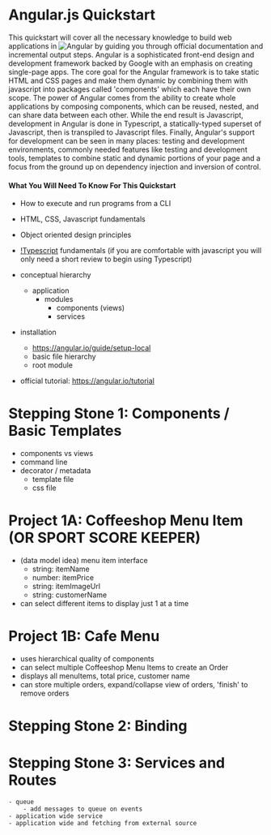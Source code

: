 # Angular.js Quickstart
This quickstart will cover all the necessary knowledge to build web applications in ![Angular](https://angular.io/) by guiding you through official documentation and incremental output steps. Angular is a sophisticated front-end design and development framework backed by Google with an emphasis on creating single-page apps. The core goal for the Angular framework is to take static HTML and CSS pages and make them dynamic by combining them with javascript into packages called 'components' which each have their own scope. The power of Angular comes from the ability to create whole applications by composing components, which can be reused, nested, and can share data between each other. While the end result is Javascript, development in Angular is done in Typescript, a statically-typed superset of Javascript, then is transpiled to Javascript files. Finally, Angular's support for development can be seen in many places: testing and development environments, commonly needed features like testing and development tools, templates to combine static and dynamic portions of your page and a focus from the ground up on dependency injection and inversion of control. 

#### What You Will Need To Know For This Quickstart
- How to execute and run programs from a CLI
- HTML, CSS, Javascript fundamentals
- Object oriented design principles
- [!Typescript](https://www.typescriptlang.org/) fundamentals (if you are comfortable with javascript you will only need a short review to begin using Typescript)




- conceptual hierarchy
    - application
        - modules
            - components (views)
            - services
    
- installation
    - https://angular.io/guide/setup-local 
    - basic file hierarchy
    - root module

- official tutorial: https://angular.io/tutorial

# Stepping Stone 1: Components / Basic Templates
- components vs views
- command line 
- decorator / metadata 
    - template file
    - css file

# Project 1A: Coffeeshop Menu Item (OR SPORT SCORE KEEPER)
- (data model idea) menu item interface
    - string: itemName
    - number: itemPrice
    - string: itemImageUrl
    - string: customerName
- can select different items to display just 1 at a time

# Project 1B: Cafe Menu 
- uses hierarchical quality of components
- can select multiple Coffeeshop Menu Items to create an Order
- displays all menuItems, total price, customer name
- can store multiple orders, expand/collapse view of orders, 'finish' to remove orders

# Stepping Stone 2: Binding

# Stepping Stone 3: Services and Routes
    - queue
        - add messages to queue on events
    - application wide service
    - application wide and fetching from external source
